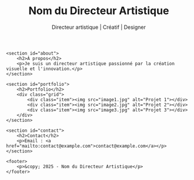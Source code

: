 <!DOCTYPE html>
<html lang="fr">
<head>
    <meta charset="UTF-8">
    <meta name="viewport" content="width=device-width, initial-scale=1.0">
    <title>Portfolio - Nom</title>
    <link rel="stylesheet" href="styles.css">
</head>
<body>
    <header>
        <h1>Nom du Directeur Artistique</h1>
        <p>Directeur artistique | Créatif | Designer</p>
    </header>
    
    <section id="about">
        <h2>À propos</h2>
        <p>Je suis un directeur artistique passionné par la création visuelle et l'innovation.</p>
    </section>
    
    <section id="portfolio">
        <h2>Portfolio</h2>
        <div class="grid">
            <div class="item"><img src="image1.jpg" alt="Projet 1"></div>
            <div class="item"><img src="image2.jpg" alt="Projet 2"></div>
            <div class="item"><img src="image3.jpg" alt="Projet 3"></div>
        </div>
    </section>
    
    <section id="contact">
        <h2>Contact</h2>
        <p>Email : <a href="mailto:contact@example.com">contact@example.com</a></p>
    </section>
    
    <footer>
        <p>&copy; 2025 - Nom du Directeur Artistique</p>
    </footer>
</body>
</html>
